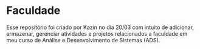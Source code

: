# Faculdade
 Esse repositório foi criado por Kazin no dia 20/03 com intuito de adicionar, armazenar, gerenciar atividades e projetos relacionados a faculdade em meu curso de Análise e Desenvolvimento de Sistemas (ADS).
